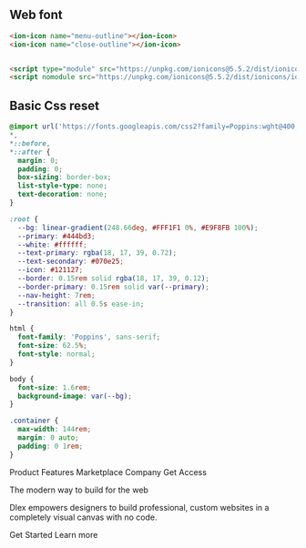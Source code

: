 ## Web font

```html
<ion-icon name="menu-outline"></ion-icon>
<ion-icon name="close-outline"></ion-icon>


<script type="module" src="https://unpkg.com/ionicons@5.5.2/dist/ionicons/ionicons.esm.js"></script>
<script nomodule src="https://unpkg.com/ionicons@5.5.2/dist/ionicons/ionicons.js"></script>
```

## Basic Css reset

```css
@import url('https://fonts.googleapis.com/css2?family=Poppins:wght@400;500;700&display=swap');
*,
*::before,
*::after {
  margin: 0;
  padding: 0;
  box-sizing: border-box;
  list-style-type: none;
  text-decoration: none;
}

:root {
  --bg: linear-gradient(248.66deg, #FFF1F1 0%, #E9F8FB 100%);
  --primary: #444bd3;
  --white: #ffffff;
  --text-primary: rgba(18, 17, 39, 0.72);
  --text-secondary: #070e25;
  --icon: #121127;
  --border: 0.15rem solid rgba(18, 17, 39, 0.12);
  --border-primary: 0.15rem solid var(--primary);
  --nav-height: 7rem;
  --transition: all 0.5s ease-in;
}

html {
  font-family: 'Poppins', sans-serif;
  font-size: 62.5%;
  font-style: normal;
}

body {
  font-size: 1.6rem;
  background-image: var(--bg);
}

.container {
  max-width: 144rem;
  margin: 0 auto;
  padding: 0 1rem;
}
```


Product
Features
Marketplace
Company
  Get Access

The modern way to build for the web

Dlex empowers designers to build professional, custom websites in a completely visual canvas with no code.

Get Started
Learn more
